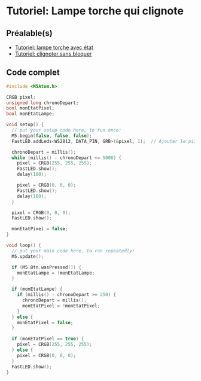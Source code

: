 # Tutoriel: Lampe torche qui clignote

## Préalable(s)

- [Tutoriel: lampe torche avec état](/m5stack/atom/tutoriel/lampe-torche-etat.md)
- [Tutoriel: clignoter sans bloquer](/m5stack/atom/tutoriel/clignoter-sans-bloquer.md)

## Code complet

```cpp
#include <M5Atom.h>

CRGB pixel;
unsigned long chronoDepart;
bool monEtatPixel;
bool monEtatLampe;

void setup() {
  // put your setup code here, to run once:
  M5.begin(false, false, false);
  FastLED.addLeds<WS2812, DATA_PIN, GRB>(&pixel, 1);  // Ajouter le pixel du M5Atom à FastLED

  chronoDepart = millis();
  while (millis() - chronoDepart <= 5000) {
    pixel = CRGB(255, 255, 255);
    FastLED.show();
    delay(100);

    pixel = CRGB(0, 0, 0);
    FastLED.show();
    delay(100);
  }

  pixel = CRGB(0, 0, 0);
  FastLED.show();

  monEtatPixel = false;
}

void loop() {
  // put your main code here, to run repeatedly:
  M5.update();

  if (M5.Btn.wasPressed()) {
    monEtatLampe = !monEtatLampe;
  }

  if (monEtatLampe) {
    if (millis() - chronoDepart >= 250) {
      chronoDepart = millis();
      monEtatPixel = !monEtatPixel;
    }
  } else {
    monEtatPixel = false;
  }

  if (monEtatPixel == true) {
    pixel = CRGB(255, 255, 255);
  } else {
    pixel = CRGB(0, 0, 0);
  }
  FastLED.show();
}
```